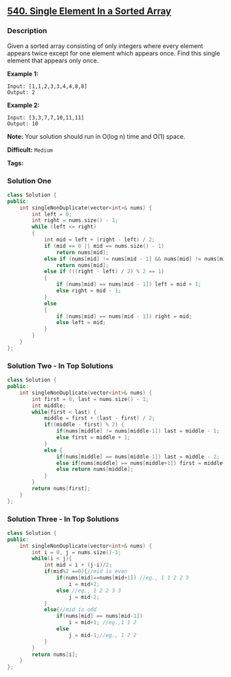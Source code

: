 ## [540. Single Element In a Sorted Array](https://leetcode.com/problems/single-element-in-a-sorted-array/description/)

### Description

Given a sorted array consisting of only integers where every element appears twice except for one element which appears once. Find this single element that appears only once.

**Example 1:**

```
Input: [1,1,2,3,3,4,4,8,8]
Output: 2

```

**Example 2:**

```
Input: [3,3,7,7,10,11,11]
Output: 10

```

**Note:** Your solution should run in O(log n) time and O(1) space.

**Difficult:** `Medium`

**Tags:**

### Solution One

```c++
class Solution {
public:
    int singleNonDuplicate(vector<int>& nums) {
        int left = 0;
        int right = nums.size() - 1;
        while (left <= right)
        {
            int mid = left + (right - left) / 2;
            if (mid == 0 || mid == nums.size() - 1)
                return nums[mid];
            else if (nums[mid] != nums[mid - 1] && nums[mid] != nums[mid + 1])
                return nums[mid];
            else if (((right - left) / 2) % 2 == 1)
            {
                if (nums[mid] == nums[mid - 1]) left = mid + 1;
                else right = mid - 1;
            }
            else
            {
                if (nums[mid] == nums[mid - 1]) right = mid;
                else left = mid;
            }
        }
    }
};
```

### Solution Two - In Top Solutions

```c++
class Solution {
public:
    int singleNonDuplicate(vector<int>& nums) {
        int first = 0, last = nums.size() - 1;
        int middle;
        while(first < last) {
            middle = first + (last - first) / 2;
            if((middle - first) % 2) {
                if(nums[middle] != nums[middle-1]) last = middle - 1;
                else first = middle + 1;
            }
            else {
                if(nums[middle] == nums[middle-1]) last = middle - 2;
                else if(nums[middle] == nums[middle+1]) first = middle + 2;
                else return nums[middle];
            }
        }
        return nums[first];
    }
};
```

### Solution Three - In Top Solutions

```c++
class Solution {
public:
    int singleNonDuplicate(vector<int>& nums) {
        int i = 0, j = nums.size()-1;
        while(i < j){
            int mid = i + (j-i)/2;
            if(mid%2 ==0){//mid is even
                if(nums[mid]==nums[mid+1]) //eg., 1 1 2 2 3
                    i = mid+2;
                else //eg., 1 2 2 3 3
                    j = mid-2;
            }
            else{//mid is odd
                if(nums[mid] == nums[mid-1])
                    i = mid+1; //eg.,1 1 2
                else
                    j = mid-1;//eg., 1 2 2
            }
        }
        return nums[i];
    }
};
```
